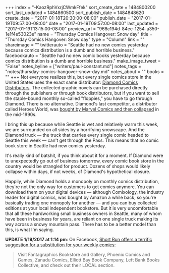 +++
index = "-KaozRphVxrjCWmkFfek"
sort_create_date = 1484800200
sort_last_updated = 1484860500
sort_publish_date = 1484848620
create_date = "2017-01-18T20:30:00-08:00"
publish_date = "2017-01-19T09:57:00-08:00"
date = "2017-01-19T09:57:00-08:00"
last_updated = "2017-01-19T13:15:00-08:00"
preview_url = "968c194d-84ee-1254-a350-1e1f4e53023e"
name = "Thursday Comics Hangover: Snow day"
title = "Thursday Comics Hangover: Snow day"
type = "Column"
link = ""
shareimage = ""
twitterauto = "Seattle had no new comics yesterday because comics distribution is a dumb and horrible business."
facebookauto = "Seattle had no new comic books yesterday because comics distribution is a dumb and horrible business."
make_image_tweet = "False"
notes_byline = ["writers/paul-constant.md"]
notes_tags = "notes/thursday-comics-hangover-snow-day.md"
notes_about = ""
books = ""
+++
Not everyone realizes this, but every single comics store in the United States uses the exact same distributor: [Diamond Comics Distributors](http://www.diamondcomics.com/Home/1/1/3/103). The collected graphic novels can be purchased directly through the publishers or through book distributors, but if you want to sell the staple-bound monthly so-called "floppies," you have to go through Diamond. There is no alternative. Diamond's last competitor, a distributor called Heroes World, was [bought by Marvel Comics and then collapsed](https://en.wikipedia.org/wiki/Heroes_World_Distribution) in the mid-1990s.

I bring this up because while Seattle is wet and relatively warm this week, we are surrounded on all sides by a horrifying snowscape. And the Diamond truck — the truck that carries every single comic headed to Seattle this week — can't get through the Pass. This means that no comic book store in Seattle had new comics yesterday.

It's really kind of batshit, if you think about it for a moment. If Diamond were to unexpectedly go out of business tomorrow, every comic book store in the country would be strangled for product. Dozens of shops would likely collapse within days, if not weeks, of Diamond's hypothetical closure.

Happily, while Diamond holds a monopoly on monthly comics distribution, they're not the only way for customers to get comics anymore. You can download them on your digital devices — although Comixology, the industry leader for digital comics, was bought by Amazon a while back, so you're basically trading one monopoly for another — and you can buy collected editions at your local independent bookstore. But it is very uncomfortable that all these hardworking small business owners in Seattle, many of whom have been in business for years, are reliant on one single truck making its way across a snowy mountain pass. There has to be a better model than this, is what I'm saying.

**UPDATE 1/19/2017 at 1:14 pm**: On Facebook, [Short Run offers a terrific suggestion for a substitution for your weekly comics](https://www.facebook.com/shortrunseattle/posts/1196600380393009):

<blockquote>Visit Fantagraphics Bookstore and Gallery, Phoenix Comics and Games, Zanadu Comics, Elliott Bay Book Company, Left Bank Books Collective, and check out their LOCAL section.</blockquote>